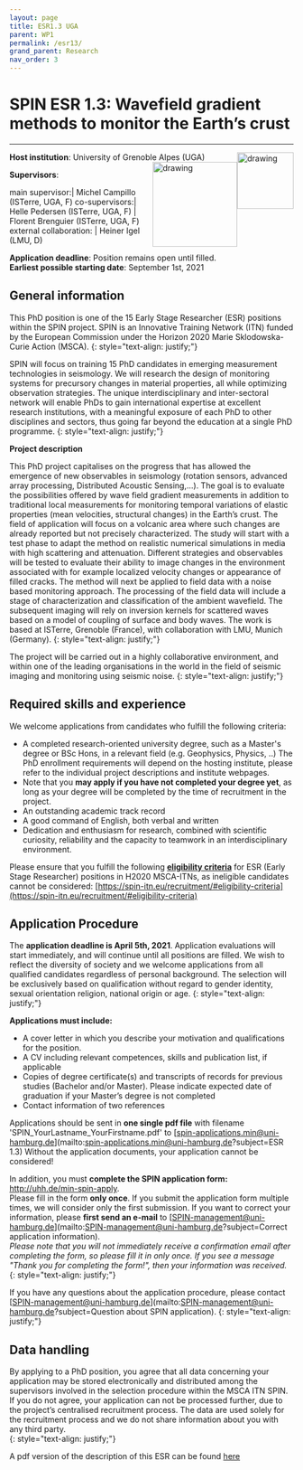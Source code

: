 ```yaml
---
layout: page
title: ESR1.3 UGA
parent: WP1
permalink: /esr13/
grand_parent: Research
nav_order: 3
---
```


# SPIN ESR 1.3: Wavefield gradient methods to monitor the Earth’s crust
----

__Host institution__: University of Grenoble Alpes (UGA) <img src="/assets/images/partners-logos/UGA_logo.svg" alt="drawing" width="100" style="float:right"/> <img src="/assets/images/partners-logos/ISTerre_logo.png" alt="drawing" width="150" style="float:right"/>

__Supervisors__: 
		  
main supervisor:| Michel Campillo (ISTerre, UGA, F)
co-supervisors:| Helle Pedersen (ISTerre, UGA, F)
| Florent Brenguier (ISTerre, UGA, F)
external collaboration: | Heiner Igel (LMU, D) 

__Application deadline__: Position remains open until filled.   
__Earliest possible starting date__: September 1st, 2021

## General information

This PhD position is one of the 15 Early Stage Researcher (ESR) positions within the SPIN project.  SPIN is an Innovative Training Network (ITN) funded by the European Commission under the Horizon 2020 Marie Sklodowska-Curie Action (MSCA). 
{: style="text-align: justify;"}

SPIN will focus on training 15 PhD candidates in emerging measurement technologies in seismology. We will research the design of monitoring systems for precursory changes in material properties, all while optimizing observation strategies. The unique interdisciplinary and inter-sectoral network will enable PhDs to gain international expertise at excellent research institutions, with a meaningful exposure of each PhD to other disciplines and sectors, thus going far beyond the education at a single PhD programme.
{: style="text-align: justify;"}

__Project description__

This PhD project capitalises on the progress that has allowed the emergence of new observables in seismology (rotation sensors, advanced array processing, Distributed Acoustic Sensing,...). The goal is to evaluate the possibilities offered by wave field gradient measurements in addition to traditional local measurements for monitoring temporal variations of elastic properties (mean velocities, structural changes) in the Earth’s crust. The field of application will focus on a volcanic area where such changes are already reported but not precisely characterized. The study will start with a test phase to adapt the method on realistic numerical simulations in media with high scattering and attenuation. Different strategies and observables will be tested to evaluate their ability to image changes in the environment associated with for example localized velocity changes or appearance of filled cracks. The method will next be applied to field data with a noise based monitoring approach. The processing of the field data will include a stage of characterization and classification of the ambient wavefield. The subsequent imaging will rely on inversion kernels for scattered waves based on a model of coupling of surface and body waves.  The work is based at ISTerre, Grenoble (France), with collaboration with LMU, Munich (Germany).
{: style="text-align: justify;"}

The project will be carried out in a highly collaborative environment, and within one of the leading organisations in the world in the field of seismic imaging and monitoring using seismic noise.
{: style="text-align: justify;"}

## Required skills and experience

We welcome applications from candidates who fulfill the following criteria:
*	A completed research-oriented university degree, such as a Master's degree or BSc Hons, in a relevant field (e.g. Geophysics, Physics, ..) The PhD enrollment requirements will depend on the hosting institute, please refer to the individual project descriptions and institute webpages.
*   Note that you __may apply if you have not completed your degree yet__, as long as your degree will be completed by the time of recruitment in the project. 
*	An outstanding academic track record
*	A good command of English, both verbal and written
*	Dedication and enthusiasm for research, combined with scientific curiosity, reliability and the capacity to teamwork in an interdisciplinary environment.

Please ensure that you fulfill the following [__eligibility criteria__](https://spin-itn.eu/recruitment/#eligibility-criteria) for ESR (Early Stage Researcher) positions in H2020 MSCA-ITNs, as ineligible candidates cannot be considered:
[https://spin-itn.eu/recruitment/#eligibility-criteria](https://spin-itn.eu/recruitment/#eligibility-criteria)
 
## Application Procedure

The __application deadline is April 5th, 2021__. Application evaluations will start immediately, and will continue until all positions are filled. We wish to reflect the diversity of society and we welcome applications from all qualified candidates regardless of personal background. The selection will be exclusively based on qualification without regard to gender identity, sexual orientation religion, national origin or age.
{: style="text-align: justify;"}

__Applications must include:__
 
*	A cover letter in which you describe your motivation and qualifications for the position.
*	A CV including relevant competences, skills and publication list, if applicable
*	Copies of degree certificate(s) and transcripts of records for previous studies (Bachelor and/or Master). Please indicate expected date of graduation if your Master’s degree is not completed
*	Contact information of two references

Applications should be sent in __one single pdf file__ with filename 'SPIN_YourLastname_YourFirstname.pdf' to [spin-applications.min@uni-hamburg.de](mailto:spin-applications.min@uni-hamburg.de?subject=ESR 1.3) 
Without the application documents, your application cannot be considered!  

In addition, you must __complete the SPIN application form:__ <a href="http://uhh.de/min-spin-apply" target="_blank" rel="noopener noreferrer"> http://uhh.de/min-spin-apply</a>.    
Please fill in the form __only once__. If you submit the application form multiple times, we will consider only the first submission. If you want to correct your information, please __first send an e-mail__ to [SPIN-management@uni-hamburg.de](mailto:SPIN-management@uni-hamburg.de?subject=Correct application information).   
_Please note that you will not immediately receive a confirmation email after completing the form, so please fill it in only once. If you see a message "Thank you for completing the form!", then your information was received._
{: style="text-align: justify;"}

If you have any questions about the application procedure, please contact [SPIN-management@uni-hamburg.de](mailto:SPIN-management@uni-hamburg.de?subject=Question about SPIN application). 
{: style="text-align: justify;"}

## Data handling

By applying to a PhD position, you agree that all data concerning your application may be stored electronically and distributed among the supervisors involved in the selection procedure within the MSCA ITN SPIN. If you do not agree, your application can not be processed further, due to the project’s centralised recruitment process. The data are used solely for the recruitment process and we do not share information about you with any third party.  
{: style="text-align: justify;"}

A pdf version of the description of this ESR can be found [here](https://spin-itn.eu/assets/documents/SPIN_advert_ESR_1_3.pdf "ESR 1.3")
